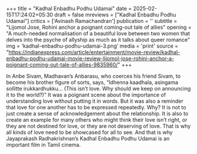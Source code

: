 +++
title = "Kadhal Enbadhu Podhu Udamai"
date = 2025-02-15T17:24:02+05:30
draft = false
mreviews = ["Kadhal Enbadhu Podhu Udamai"]
critics = ['Avinash Ramachandran']
publication = ''
subtitle = "Lijomol Jose, Rohini anchor a poignant coming-out tale of allies"
opening = "A much-needed normalisation of a beautiful love between two women that delves into the psyche of allyship as much as it talks about queer romance"
img = 'kadhal-enbadhu-podhu-udamai-3.png'
media = 'print'
source = "https://indianexpress.com/article/entertainment/movie-review/kadhal-enbadhu-podhu-udamai-movie-review-lijomol-jose-rohini-anchor-a-poignant-coming-out-tale-of-allies-9835960/"
+++

In Anbe Sivam, Madhavan’s Anbarasu, who coerces his friend Sivam, to become his brother figure of sorts, says, “Idhenna kaadhala, asingama sollitte irukkardhukku… (This isn’t love. Why should we keep on announcing it to the world?)” It was a poignant scene about the importance of understanding love without putting it in words. But it was also a reminder that love for one another has to be expressed repeatedly. Why? It is not to just create a sense of acknowledgement about the relationship. It is also to create an example for many others who might think their love isn’t right, or they are not destined for love, or they are not deserving of love. That is why all kinds of love need to be showcased for all to see. And that is why Jayaprakash Radhakrishnan’s Kadhal Enbadhu Podhu Udamai is an important film in Tamil cinema.
